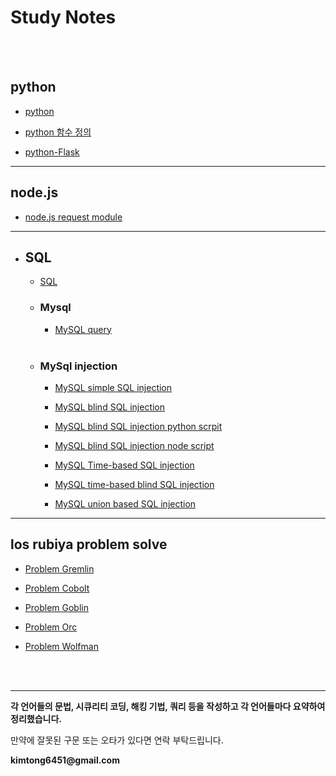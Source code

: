 # Study Notes

<br>

<br>

## python

+ [python](https://github.com/kimminwyk/Study-notes/tree/master/Python)

+ [python 함수 정의](https://github.com/kimminwyk/Study-notes/tree/master/Python/Python-def)
<!-- 현재 작성중
+ [Python Class](https://github.com/kimminwyk/Study-notes/tree/master/Python/Python-Class/)
-->

+ [python-Flask](https://github.com/kimminwyk/Study-notes/tree/master/Python/Python-Flask)

* * *

## node.js

+ [node.js request module](https://github.com/kimminwyk/Study-notes/tree/master/Node.js/request)

* * *

+ ## SQL

    + [SQL](https://github.com/kimminwyk/Study-notes/tree/master/SQL/)

    + ### Mysql

      + [MySQL query](https://github.com/kimminwyk/Study-notes/tree/master/SQL/MYSQL/MYSQL-Query)

    <br>

    + ### MySql injection

      + [MySQL simple SQL injection](https://github.com/kimminwyk/Study-notes/tree/master/SQL/MYSQL/MYSQL-SQL-injection/simple-sql-injection)

      + [MySQL blind SQL injection](https://github.com/kimminwyk/Study-notes/tree/master/SQL/MYSQL/MYSQL-SQL-injection/time-based-sql-injection)

      + [MySQL blind SQL injection python scrpit](https://github.com/kimminwyk/Study-notes/tree/master/SQL/MYSQL/MYSQL-SQL-injection/blind-sql-injection)

      + [MySQL blind SQL injection node script](https://github.com/kimminwyk/Study-notes/blob/master/SQL/MYSQL/MYSQL-SQL-injection/blind-sql-injection/blind-sql-injection-node_js-script.md)

      + [MySQL Time-based SQL injection](https://github.com/kimminwyk/Study-notes/tree/master/SQL/MYSQL/MYSQL-SQL-injection/time-based-sql-injection)

      + [MySQL time-based blind SQL injection](https://github.com/kimminwyk/Study-notes/tree/master/SQL/MYSQL/MYSQL-SQL-injection/time-based-blind-sql-injection)

      + [MySQL union based SQL injection](https://github.com/kimminwyk/Study-notes/tree/master/SQL/MYSQL/MYSQL-SQL-injection/union-sql-injection)


* * *

## los rubiya problem solve

+ [Problem Gremlin](https://github.com/kimminwyk/Study-notes/tree/master/los.rubiya.kr-problem-solving/1-gremlin)

+ [Problem Cobolt](https://github.com/kimminwyk/Study-notes/tree/master/los.rubiya.kr-problem-solving/2-cobolt)

+ [Problem Goblin](https://github.com/kimminwyk/Study-notes/tree/master/los.rubiya.kr-problem-solving/3-goblin)

+ [Problem Orc](https://github.com/kimminwyk/Study-notes/tree/master/los.rubiya.kr-problem-solving/4-orc)

+ [Problem Wolfman](https://github.com/kimminwyk/Study-notes/tree/master/los.rubiya.kr-problem-solving/5-wolfman)

<br><br>

* * *

__각 언어들의 문법, 시큐리티 코딩, 해킹 기법, 쿼리 등을 작성하고 각 언어들마다 요약하여 정리했습니다.__


만약에 잘못된 구문 또는 오타가 있다면 연락 부탁드립니다.

__kimtong6451@gmail.com__
